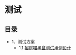 # 测试

## 目录

- 1、测试方案
  - 1.1 [招财喵黑盒测试用例设计](https://swsad.github.io/Dashboard/documents/blackbox_design/blackbox_test.md)